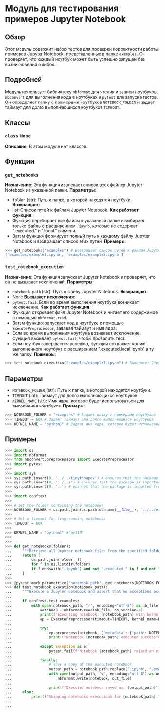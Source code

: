 # Модуль для тестирования примеров Jupyter Notebook
## Обзор
Этот модуль содержит набор тестов для проверки корректности работы примеров Jupyter Notebook, представленных в папке `examples`. 
Он проверяет, что каждый ноутбук может быть успешно запущен без возникновения ошибок. 
## Подробней
Модуль использует библиотеку `nbformat` для чтения и записи ноутбуков, `nbconvert` для выполнения кода в ноутбуках и `pytest` для запуска тестов. 
Он определяет папку с примерами ноутбуков `NOTEBOOK_FOLDER` и задает таймаут для долго выполняющихся ноутбуков `TIMEOUT`. 
## Классы
### `class None`
**Описание**: В этом модуле нет классов.
## Функции
### `get_notebooks`
**Назначение**: Эта функция извлекает список всех файлов Jupyter Notebook из указанной папки. 
**Параметры**:
- `folder` (str): Путь к папке, в которой находятся ноутбуки. 
**Возвращает**:
- list: Список путей к файлам Jupyter Notebook.
**Как работает функция**:
- Функция перебирает все файлы в указанной папке и выбирает только файлы с расширением `.ipynb`, которые не содержат ".executed." и ".local." в имени. 
- Затем функция формирует полный путь к каждому файлу Jupyter Notebook и возвращает список этих путей. 
**Примеры**:
```python
>>> get_notebooks("examples") # Возвращает список путей к файлам Jupyter Notebook в папке "examples"
['examples/example1.ipynb', 'examples/example2.ipynb']
```
### `test_notebook_execution`
**Назначение**: Эта функция запускает Jupyter Notebook и проверяет, что он не вызывает исключений.
**Параметры**:
- `notebook_path` (str): Путь к файлу Jupyter Notebook.
**Возвращает**:
- None
**Вызывает исключения**:
- `pytest.fail`: Если во время выполнения ноутбука возникает исключение.
**Как работает функция**:
- Функция открывает файл Jupyter Notebook и читает его содержимое с помощью `nbformat.read`. 
- Затем функция запускает код в ноутбуке с помощью `ExecutePreprocessor`, задавая таймаут и имя ядра.
- Если во время выполнения ноутбука возникает исключение, функция вызывает `pytest.fail`, чтобы провалить тест.
- Если ноутбук завершается успешно, функция сохраняет копию выполненного ноутбука с расширением ".executed.local.ipynb" в ту же папку.
**Примеры**:
```python
>>> test_notebook_execution("examples/example1.ipynb") # Выполняет Jupyter Notebook "example1.ipynb" и проверяет, что он не вызывает исключений
```
## Параметры
- `NOTEBOOK_FOLDER` (str): Путь к папке, в которой находятся ноутбуки. 
- `TIMEOUT` (int): Таймаут для долго выполняющихся ноутбуков.
- `KERNEL_NAME` (str): Имя ядра, которое будет использоваться для выполнения ноутбуков.
**Примеры**:
```python
>>> NOTEBOOK_FOLDER = "examples" # Задает папку с примерами ноутбуков
>>> TIMEOUT = 600 # Задает таймаут для долго выполняющихся ноутбуков
>>> KERNEL_NAME = "python3" # Задает имя ядра, которое будет использоваться для выполнения ноутбуков
```
## Примеры
```python
>>> import os
>>> import nbformat
>>> from nbconvert.preprocessors import ExecutePreprocessor
>>> import pytest
>>> 
>>> import sys
>>> sys.path.insert(0, '../../tinytroupe/') # ensures that the package is imported from the parent directory, not the Python installation
>>> sys.path.insert(0, '../../') # ensures that the package is imported from the parent directory, not the Python installation
>>> sys.path.insert(0, '..') # ensures that the package is imported from the parent directory, not the Python installation
>>> 
>>> import conftest
>>> 
>>> # Set the folder containing the notebooks
>>> NOTEBOOK_FOLDER = os.path.join(os.path.dirname(__file__), "../../examples/")  # Update this path
>>> 
>>> # Set a timeout for long-running notebooks
>>> TIMEOUT = 600
>>> 
>>> KERNEL_NAME = "python3" #"py310"
>>> 
>>> 
>>> def get_notebooks(folder):
...     """Retrieve all Jupyter notebook files from the specified folder."""
...     return [
...         os.path.join(folder, f)
...         for f in os.listdir(folder)
...         if f.endswith(".ipynb") and not ".executed." in f and not ".local." in f
...     ]
>>> 
>>> @pytest.mark.parametrize("notebook_path", get_notebooks(NOTEBOOK_FOLDER))
>>> def test_notebook_execution(notebook_path):
...     """Execute a Jupyter notebook and assert that no exceptions occur."""
... 
...     if conftest.test_examples:
...         with open(notebook_path, "r", encoding="utf-8") as nb_file:
...             notebook = nbformat.read(nb_file, as_version=4)
...             print(f"Executing notebook: {notebook_path} with kernel: {KERNEL_NAME}")
...             ep = ExecutePreprocessor(timeout=TIMEOUT, kernel_name=KERNEL_NAME)
... 
...             try:
...                 ep.preprocess(notebook, {'metadata': {'path': NOTEBOOK_FOLDER}})
...                 print(f"Notebook {notebook_path} executed successfully.")
... 
...             except Exception as e:
...                 pytest.fail(f"Notebook {notebook_path} raised an exception: {e}")
...             
...             finally:
...                 # save a copy of the executed notebook
...                 output_path = notebook_path.replace(".ipynb", ".executed.local.ipynb")
...                 with open(output_path, "w", encoding="utf-8") as out_file:
...                     nbformat.write(notebook, out_file)
...                 
...                 print(f"Executed notebook saved as: {output_path}")
...     else:
...         print(f"Skipping notebooks executions for {notebook_path}.")
... 
...